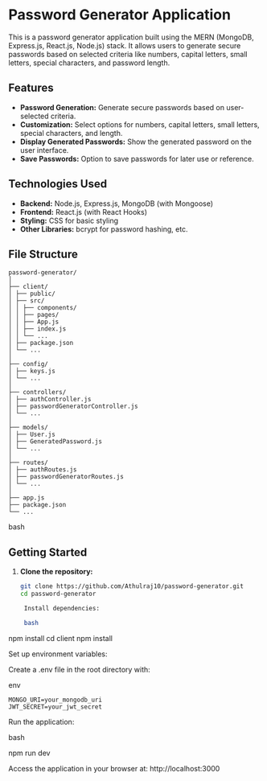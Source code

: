 # Password Generator Application

This is a password generator application built using the MERN (MongoDB, Express.js, React.js, Node.js) stack. It allows users to generate secure passwords based on selected criteria like numbers, capital letters, small letters, special characters, and password length.

## Features

- **Password Generation:** Generate secure passwords based on user-selected criteria.
- **Customization:** Select options for numbers, capital letters, small letters, special characters, and length.
- **Display Generated Passwords:** Show the generated password on the user interface.
- **Save Passwords:** Option to save passwords for later use or reference.

## Technologies Used

- **Backend:** Node.js, Express.js, MongoDB (with Mongoose)
- **Frontend:** React.js (with React Hooks)
- **Styling:** CSS for basic styling
- **Other Libraries:** bcrypt for password hashing, etc.

## File Structure
```
password-generator/
│
├── client/
│ ├── public/
│ ├── src/
│ │ ├── components/
│ │ ├── pages/
│ │ ├── App.js
│ │ ├── index.js
│ │ └── ...
│ ├── package.json
│ └── ...
│
├── config/
│ ├── keys.js
│ └── ...
│
├── controllers/
│ ├── authController.js
│ ├── passwordGeneratorController.js
│ └── ...
│
├── models/
│ ├── User.js
│ ├── GeneratedPassword.js
│ └── ...
│
├── routes/
│ ├── authRoutes.js
│ ├── passwordGeneratorRoutes.js
│ └── ...
│
├── app.js
├── package.json
└── ...
```
bash


## Getting Started

1. **Clone the repository:**

   ```bash
   git clone https://github.com/Athulraj10/password-generator.git
   cd password-generator

    Install dependencies:

    bash

npm install
cd client
npm install

Set up environment variables:

Create a .env file in the root directory with:

env
```
MONGO_URI=your_mongodb_uri
JWT_SECRET=your_jwt_secret
```
Run the application:

bash

npm run dev

Access the application in your browser at: http://localhost:3000
